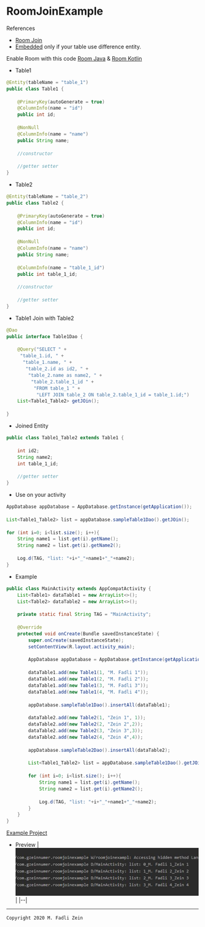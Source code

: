 # RoomJoinExample
 
References
- [Room Join](https://developer.android.com/training/data-storage/room/accessing-data.html#query-multiple-tables)
- [Embedded](https://stackoverflow.com/questions/45059942/return-type-for-android-room-joins) only if your table use difference entity.

Enable Room with this code [Room Java](https://github.com/gzeinnumer/AndroidJetpackRoom) & [Room Kotlin](https://github.com/gzeinnumer/AndroidJetpackRoomKT)

- Table1
```java
@Entity(tableName = "table_1")
public class Table1 {

    @PrimaryKey(autoGenerate = true)
    @ColumnInfo(name = "id")
    public int id;

    @NonNull
    @ColumnInfo(name = "name")
    public String name;
    
    //constructor
    
    //getter setter
}
```

- Table2
```java
@Entity(tableName = "table_2")
public class Table2 {

    @PrimaryKey(autoGenerate = true)
    @ColumnInfo(name = "id")
    public int id;

    @NonNull
    @ColumnInfo(name = "name")
    public String name;

    @ColumnInfo(name = "table_1_id")
    public int table_1_id;
    
    //constructor
    
    //getter setter
}
```

- Table1 Join with Table2
```java
@Dao
public interface Table1Dao {

    @Query("SELECT " +
     "table_1.id, " +
      "table_1.name, " +
       "table_2.id as id2, " +
        "table_2.name as name2, " +
         "table_2.table_1_id " +
          "FROM table_1 " +
           "LEFT JOIN table_2 ON table_2.table_1_id = table_1.id;")
    List<Table1_Table2> getJOin();

}
```

- Joined Entity
```java
public class Table1_Table2 extends Table1 {

    int id2;
    String name2;
    int table_1_id;
    
    //getter setter
}
```

- Use on your activity
```java
AppDatabase appDatabase = AppDatabase.getInstance(getApplication());

List<Table1_Table2> list = appDatabase.sampleTable1Dao().getJOin();

for (int i=0; i<list.size(); i++){
    String name1 = list.get(i).getName();
    String name2 = list.get(i).getName2();

    Log.d(TAG, "list: "+i+"_"+name1+"_"+name2);
}
```

- Example
```java
public class MainActivity extends AppCompatActivity {
    List<Table1> dataTable1 = new ArrayList<>();
    List<Table2> dataTable2 = new ArrayList<>();

    private static final String TAG = "MainActivity";

    @Override
    protected void onCreate(Bundle savedInstanceState) {
        super.onCreate(savedInstanceState);
        setContentView(R.layout.activity_main);

        AppDatabase appDatabase = AppDatabase.getInstance(getApplication());

        dataTable1.add(new Table1(1, "M. Fadli 1"));
        dataTable1.add(new Table1(2, "M. Fadli 2"));
        dataTable1.add(new Table1(3, "M. Fadli 3"));
        dataTable1.add(new Table1(4, "M. Fadli 4"));

        appDatabase.sampleTable1Dao().insertAll(dataTable1);

        dataTable2.add(new Table2(1, "Zein 1", 1));
        dataTable2.add(new Table2(2, "Zein 2",2));
        dataTable2.add(new Table2(3, "Zein 3",3));
        dataTable2.add(new Table2(4, "Zein 4",4));

        appDatabase.sampleTable2Dao().insertAll(dataTable2);

        List<Table1_Table2> list = appDatabase.sampleTable1Dao().getJOin();

        for (int i=0; i<list.size(); i++){
            String name1 = list.get(i).getName();
            String name2 = list.get(i).getName2();

            Log.d(TAG, "list: "+i+"_"+name1+"_"+name2);
        }
    }
}
```
[Example Project](https://github.com/gzeinnumer/RoomJoinExample)

- Preview
|![](https://github.com/gzeinnumer/RoomJoinExample/blob/master/preview/example1.JPG)|
|--|
---

```
Copyright 2020 M. Fadli Zein
```
